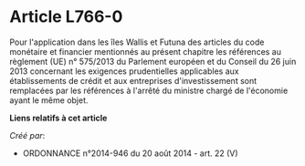 # Article L766-0

Pour l'application dans les îles Wallis et Futuna des articles du code monétaire et financier mentionnés au présent chapitre
les références au règlement (UE) n° 575/2013 du Parlement européen et du Conseil du 26 juin 2013 concernant les exigences
prudentielles applicables aux établissements de crédit et aux entreprises d'investissement sont remplacées par les références
à l'arrêté du ministre chargé de l'économie ayant le même objet.

**Liens relatifs à cet article**

_Créé par_:

  - ORDONNANCE n°2014-946 du 20 août 2014 - art. 22 (V)
